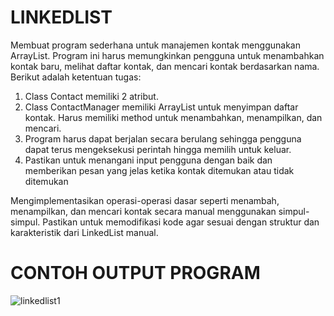 # LINKEDLIST
Membuat program sederhana untuk manajemen kontak menggunakan ArrayList. Program ini harus 
memungkinkan pengguna untuk menambahkan kontak baru, melihat daftar kontak, dan mencari kontak 
berdasarkan nama. Berikut adalah ketentuan tugas:
1. Class Contact memiliki 2 atribut.
2. Class ContactManager memiliki ArrayList untuk menyimpan daftar kontak. Harus memiliki method 
untuk menambahkan, menampilkan, dan mencari.
3. Program harus dapat berjalan secara berulang sehingga pengguna dapat terus mengeksekusi 
perintah hingga memilih untuk keluar.
4. Pastikan untuk menangani input pengguna dengan baik dan memberikan pesan yang jelas ketika 
kontak ditemukan atau tidak ditemukan

Mengimplementasikan operasi-operasi dasar seperti menambah, menampilkan, dan mencari kontak 
secara manual menggunakan simpul-simpul. Pastikan untuk memodifikasi kode agar sesuai dengan 
struktur dan karakteristik dari LinkedList manual.

# CONTOH OUTPUT PROGRAM
![linkedlist1](https://github.com/Naufallm/LinkedList/assets/130893000/5f00d1a2-c8bd-48fa-8251-668da2235dff)

